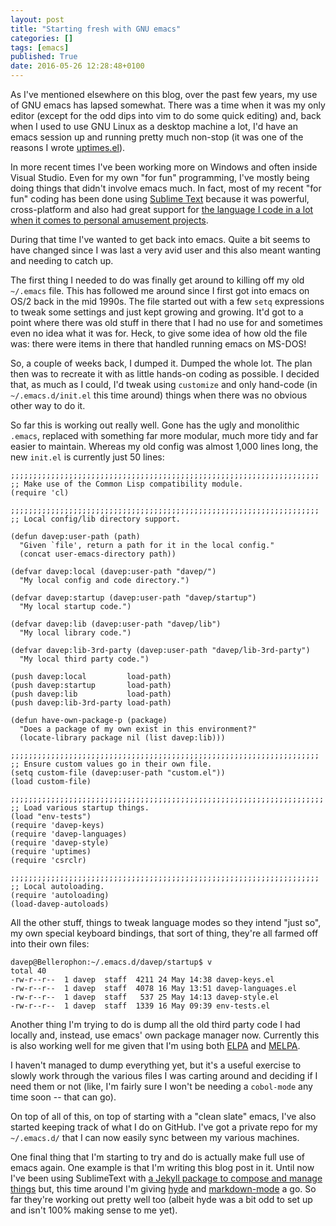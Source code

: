 ```yaml
---
layout: post
title: "Starting fresh with GNU emacs"
categories: []
tags: [emacs]
published: True
date: 2016-05-26 12:28:48+0100
---
```


As I've mentioned elsewhere on this blog, over the past few years, my
use of GNU emacs has lapsed somewhat. There was a time when it was my
only editor (except for the odd dips into vim to do some quick
editing) and, back when I used to use GNU Linux as a desktop machine a
lot, I'd have an emacs session up and running pretty much non-stop (it
was one of the reasons I wrote
[uptimes.el](https://github.com/davep/uptimes.el)).

In more recent times I've been working more on Windows and often
inside Visual Studio. Even for my own "for fun" programming, I've
mostly being doing things that didn't involve emacs much. In fact,
most of my recent "for fun" coding has been done using
[Sublime Text](https://www.sublimetext.com/) because it was powerful,
cross-platform and also had great support for
[the language I code in a lot when it comes to personal amusement projects](http://wiki.secondlife.com/wiki/LSL_Portal).

During that time I've wanted to get back into emacs. Quite a bit seems
to have changed since I was last a very avid user and this also meant
wanting and needing to catch up.

The first thing I needed to do was finally get around to killing off
my old `~/.emacs` file. This has followed me around since I first got
into emacs on OS/2 back in the mid 1990s. The file started out with a
few `setq` expressions to tweak some settings and just kept growing
and growing. It'd got to a point where there was old stuff in there
that I had no use for and sometimes even no idea what it was
for. Heck, to give some idea of how old the file was: there were items
in there that handled running emacs on MS-DOS!

So, a couple of weeks back, I dumped it. Dumped the whole lot. The
plan then was to recreate it with as little hands-on coding as
possible. I decided that, as much as I could, I'd tweak using
`customize` and only hand-code (in `~/.emacs.d/init.el` this time
around) things when there was no obvious other way to do it.

So far this is working out really well. Gone has the ugly and
monolithic `.emacs`, replaced with something far more modular, much
more tidy and far easier to maintain. Whereas my old config was almost
1,000 lines long, the new `init.el` is currently just 50 lines:

```elisp
;;;;;;;;;;;;;;;;;;;;;;;;;;;;;;;;;;;;;;;;;;;;;;;;;;;;;;;;;;;;;;;;;;;;;
;; Make use of the Common Lisp compatibility module.
(require 'cl)

;;;;;;;;;;;;;;;;;;;;;;;;;;;;;;;;;;;;;;;;;;;;;;;;;;;;;;;;;;;;;;;;;;;;;
;; Local config/lib directory support.

(defun davep:user-path (path)
  "Given `file', return a path for it in the local config."
  (concat user-emacs-directory path))

(defvar davep:local (davep:user-path "davep/")
  "My local config and code directory.")

(defvar davep:startup (davep:user-path "davep/startup")
  "My local startup code.")

(defvar davep:lib (davep:user-path "davep/lib")
  "My local library code.")

(defvar davep:lib-3rd-party (davep:user-path "davep/lib-3rd-party")
  "My local third party code.")

(push davep:local         load-path)
(push davep:startup       load-path)
(push davep:lib           load-path)
(push davep:lib-3rd-party load-path)

(defun have-own-package-p (package)
  "Does a package of my own exist in this environment?"
  (locate-library package nil (list davep:lib)))

;;;;;;;;;;;;;;;;;;;;;;;;;;;;;;;;;;;;;;;;;;;;;;;;;;;;;;;;;;;;;;;;;;;;;
;; Ensure custom values go in their own file.
(setq custom-file (davep:user-path "custom.el"))
(load custom-file)

;;;;;;;;;;;;;;;;;;;;;;;;;;;;;;;;;;;;;;;;;;;;;;;;;;;;;;;;;;;;;;;;;;;;;;
;; Load various startup things.
(load "env-tests")
(require 'davep-keys)
(require 'davep-languages)
(require 'davep-style)
(require 'uptimes)
(require 'csrclr)

;;;;;;;;;;;;;;;;;;;;;;;;;;;;;;;;;;;;;;;;;;;;;;;;;;;;;;;;;;;;;;;;;;;;;
;; Local autoloading.
(require 'autoloading)
(load-davep-autoloads)
```

All the other stuff, things to tweak language modes so they intend
"just so", my own special keyboard bindings, that sort of thing,
they're all farmed off into their own files:

```shell
davep@Bellerophon:~/.emacs.d/davep/startup$ v
total 40
-rw-r--r--  1 davep  staff  4211 24 May 14:38 davep-keys.el
-rw-r--r--  1 davep  staff  4078 16 May 13:51 davep-languages.el
-rw-r--r--  1 davep  staff   537 25 May 14:13 davep-style.el
-rw-r--r--  1 davep  staff  1339 16 May 09:39 env-tests.el
```

Another thing I'm trying to do is dump all the old third party code I
had locally and, instead, use emacs' own package manager
now. Currently this is also working well for me given that I'm using
both [ELPA](https://elpa.gnu.org/) and [MELPA](https://melpa.org/#/).

I haven't managed to dump everything yet, but it's a useful exercise
to slowly work through the various files I was carting around and
deciding if I need them or not (like, I'm fairly sure I won't be
needing a `cobol-mode` any time soon -- that can go).

On top of all of this, on top of starting with a "clean slate" emacs,
I've also started keeping track of what I do on GitHub. I've got a
private repo for my `~/.emacs.d/` that I can now easily sync between
my various machines.

One final thing that I'm starting to try and do is actually make full
use of emacs again. One example is that I'm writing this blog post in
it. Until now I've been using SublimeText with
[a Jekyll package to compose and manage things](https://packagecontrol.io/packages/Jekyll)
but, this time around I'm giving [hyde](https://melpa.org/#/hyde) and
[markdown-mode](https://melpa.org/#/markdown-mode) a go. So far
they're working out pretty well too (albeit hyde was a bit odd to set
up and isn't 100% making sense to me yet).
